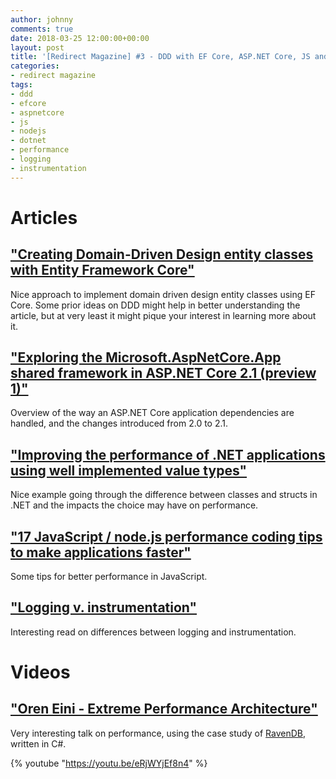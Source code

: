 ```yaml
---
author: johnny
comments: true
date: 2018-03-25 12:00:00+00:00
layout: post
title: '[Redirect Magazine] #3 - DDD with EF Core, ASP.NET Core, JS and .NET perf and some logging bits'
categories:
- redirect magazine
tags:
- ddd
- efcore
- aspnetcore
- js
- nodejs
- dotnet
- performance
- logging
- instrumentation
---
```


# Articles
## ["Creating Domain-Driven Design entity classes with Entity Framework Core"](https://goo.gl/bajpSi)
Nice approach to implement domain driven design entity classes using EF Core. Some prior ideas on DDD might help in better understanding the article, but at very least it might pique your interest in learning more about it.
<br/>
## ["Exploring the Microsoft.AspNetCore.App shared framework in ASP.NET Core 2.1 (preview 1)"](https://goo.gl/R4ei1N)
Overview of the way an ASP.NET Core application dependencies are handled, and the changes introduced from 2.0 to 2.1.
<br/>
## ["Improving the performance of .NET applications using well implemented value types"](https://goo.gl/bZRPRr)
Nice example going through the difference between classes and structs in .NET and the impacts the choice may have on performance.
<br/>
## ["17 JavaScript / node.js performance coding tips to make applications faster"](https://goo.gl/f7jueZ)
Some tips for better performance in JavaScript.
<br/>
## ["Logging v. instrumentation"](https://goo.gl/ZfhupL)
Interesting read on differences between logging and instrumentation.
<br/>
# Videos
## ["Oren Eini - Extreme Performance Architecture"](https://goo.gl/LZY6FF)
Very interesting talk on performance, using the case study of [RavenDB](https://ravendb.net/), written in C#.

{% youtube "https://youtu.be/eRjWYjEf8n4" %}